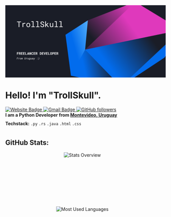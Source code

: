 <!--- GitHub Banner --->
<img align="center" src="assets/banner.png" />

<div style="display: flex; align-items: center; justify-content: flex-start;">
  <div>
    <h1>Hello! I'm "TrollSkull".</h1>
    <a href="https://trollskull.io">
      <img src="https://img.shields.io/badge/-trollskull.io-0a66c2?style=social&logo=Google-Chrome&logoColor=blue&link=https://trollskull.io" alt="Website Badge">
    </a>
    <a href="mailto:trollskull.contact@gmail.com">
      <img src="https://img.shields.io/badge/-trollskull-c14438?style=social&logo=Gmail&logoColor=red&link=mailto:trollskull.contact@gmail.com" alt="Gmail Badge">
    </a>
    <a href="https://github.com/TrollSkull">
      <img src="https://img.shields.io/github/followers/TrollSkull?label=Follow&style=social" alt="GitHub followers">
    </a>
  </div>
</div>

<!--- Content List --->
<div style="display: flex; align-items: center; justify-content: flex-start;">
  <div style="margin-right: 10px;">
    <ul style="list-style-type: none; padding: 0; margin: 0;">
      <li style="margin-bottom: 10px;"><strong>I am a Python Developer from <a href="https://www.youtube.com/watch?v=BWO0JGt0tAQ" target="_blank">Montevideo, Uruguay</a></strong></li>
      <li style="margin-bottom: 10px;"><strong>Techstack:</strong> <code>.py</code> <code>.rs</code> <code>.java</code> <code>.html</code> <code>.css</code></li>
    </ul>
  </div>
</div>

<!--- GitHub Stats --->
<div align="left">
  <h2>GitHub Stats:</h2>
  <div style="margin-bottom: 30px; display: flex; flex-direction: column; align-items: center; gap: 20px;">
    <img style="height: 150px; margin-right: 20px;" src="https://github-readme-stats.vercel.app/api?username=TrollSkull&show_icons=true&theme=transparent" alt="Stats Overview" />
    <img style="height: 150px; margin-right: 20px;" src="https://github-readme-stats.vercel.app/api/top-langs/?username=TrollSkull&layout=compact&theme=transparent" alt="Most Used Languages" />
  </div>
</div>
